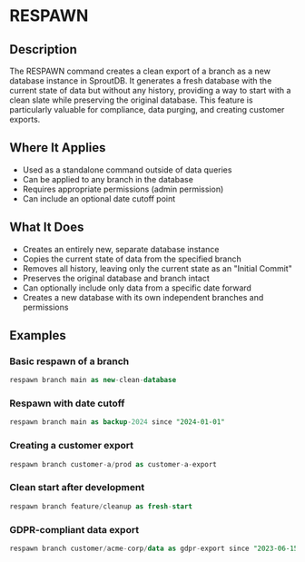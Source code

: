 # RESPAWN

## Description

The RESPAWN command creates a clean export of a branch as a new database instance in SproutDB. It generates a fresh database with the current state of data but without any history, providing a way to start with a clean slate while preserving the original database. This feature is particularly valuable for compliance, data purging, and creating customer exports.

## Where It Applies

- Used as a standalone command outside of data queries
- Can be applied to any branch in the database
- Requires appropriate permissions (admin permission)
- Can include an optional date cutoff point

## What It Does

- Creates an entirely new, separate database instance
- Copies the current state of data from the specified branch
- Removes all history, leaving only the current state as an "Initial Commit"
- Preserves the original database and branch intact
- Can optionally include only data from a specific date forward
- Creates a new database with its own independent branches and permissions

## Examples

### Basic respawn of a branch

```sql
respawn branch main as new-clean-database
```

### Respawn with date cutoff

```sql
respawn branch main as backup-2024 since "2024-01-01"
```

### Creating a customer export

```sql
respawn branch customer-a/prod as customer-a-export
```

### Clean start after development

```sql
respawn branch feature/cleanup as fresh-start
```

### GDPR-compliant data export

```sql
respawn branch customer/acme-corp/data as gdpr-export since "2023-06-15"
```
